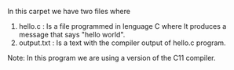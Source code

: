 In this carpet we have two files where 
1. hello.c : Is a file programmed in lenguage C where It produces a message that says "hello world".
2. output.txt : Is a text with the compiler output of hello.c program.

Note: In this program we are using a version of the C11 compiler.
